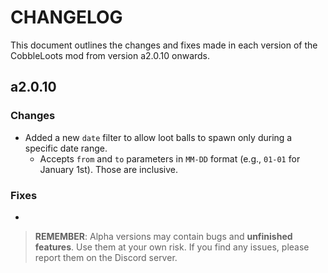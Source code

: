# CHANGELOG
This document outlines the changes and fixes made in each version of the CobbleLoots mod from version a2.0.10 onwards.

## a2.0.10
### Changes
- Added a new `date` filter to allow loot balls to spawn only during a specific date range.
    - Accepts `from` and `to` parameters in `MM-DD` format (e.g., `01-01` for January 1st). Those are inclusive.

### Fixes
- 

> **REMEMBER**: Alpha versions may contain bugs and **unfinished features**. Use them at your own risk. If you find any issues, please report them on the Discord server.
